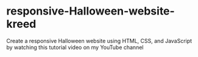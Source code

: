 # responsive-Halloween-website-kreed
Create a responsive Halloween website using HTML, CSS, and JavaScript by watching this tutorial video on my YouTube channel

